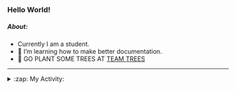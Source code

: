 ### Hello World!

##### About:
- Currently I am a student.
- 🌱 I’m learning how to make better documentation.
- 🌱 GO PLANT SOME TREES AT [TEAM TREES](https://teamtrees.org/)

---
<details>
  <summary>:zap: My Activity:</summary>
  
<!--START_SECTION:waka-->
![Code Time](http://img.shields.io/badge/Code%20Time-1%2C172%20hrs%2015%20mins-blue)

**I'm a Night 🦉** 

```text
🌞 Morning                1907 commits        ███░░░░░░░░░░░░░░░░░░░░░░   10.10 % 
🌆 Daytime                6428 commits        █████████░░░░░░░░░░░░░░░░   34.04 % 
🌃 Evening                5397 commits        ███████░░░░░░░░░░░░░░░░░░   28.58 % 
🌙 Night                  5151 commits        ███████░░░░░░░░░░░░░░░░░░   27.28 % 
```
📅 **I'm Most Productive on Wednesday** 

```text
Monday                   2652 commits        ████░░░░░░░░░░░░░░░░░░░░░   14.04 % 
Tuesday                  2581 commits        ███░░░░░░░░░░░░░░░░░░░░░░   13.67 % 
Wednesday                4417 commits        ██████░░░░░░░░░░░░░░░░░░░   23.39 % 
Thursday                 2434 commits        ███░░░░░░░░░░░░░░░░░░░░░░   12.89 % 
Friday                   1981 commits        ███░░░░░░░░░░░░░░░░░░░░░░   10.49 % 
Saturday                 1653 commits        ██░░░░░░░░░░░░░░░░░░░░░░░   08.75 % 
Sunday                   3165 commits        ████░░░░░░░░░░░░░░░░░░░░░   16.76 % 
```


📊 **This Week I Spent My Time On** 

```text
🔥 Editors: 
VS Code                  3 hrs 26 mins       █████████████░░░░░░░░░░░░   53.86 % 
IntelliJ                 2 hrs 56 mins       ████████████░░░░░░░░░░░░░   46.14 % 

🐱‍💻 Projects: 
iris-flower-ml           3 hrs 23 mins       █████████████░░░░░░░░░░░░   53.00 % 
intro                    2 hrs 49 mins       ███████████░░░░░░░░░░░░░░   44.32 % 
FilterHelperTest.kt      6 mins              ░░░░░░░░░░░░░░░░░░░░░░░░░   01.82 % 
Unknown Project          3 mins              ░░░░░░░░░░░░░░░░░░░░░░░░░   00.86 % 
```


 Last Updated on 31/08/2023 12:11:05 UTC
<!--END_SECTION:waka-->
</details>
